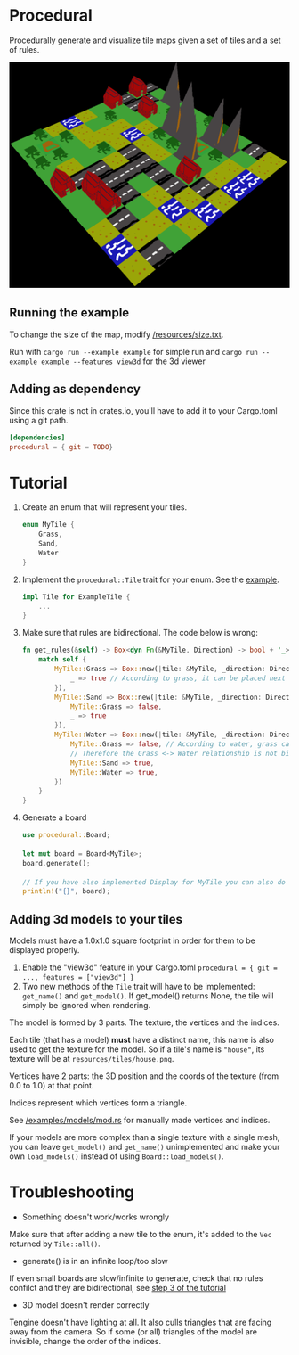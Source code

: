 # Procedural

Procedurally generate and visualize tile maps given a set of tiles and a set of rules.

![preview of the 3D viewer](resources/viewer-example.png)

## Running the example
To change the size of the map, modify [/resources/size.txt](/resources/size.txt).

Run with `cargo run --example example` for simple run and `cargo run --example example --features view3d` for the 3d viewer

## Adding as dependency
Since this crate is not in crates.io, you'll have to add it to your Cargo.toml using a git path.
```toml
[dependencies]
procedural = { git = TODO}
```

# Tutorial
 1. Create an enum that will represent your tiles.
    ```rust
    enum MyTile {
        Grass,
        Sand,
        Water
    }
    ```
 2. Implement the `procedural::Tile` trait for your enum. See the [example](/examples/example.rs).
    ```rust
    impl Tile for ExampleTile {
        ...
    }
    ```
 3. Make sure that rules are bidirectional. The code below is wrong:
    ```rust
    fn get_rules(&self) -> Box<dyn Fn(&MyTile, Direction) -> bool + '_> {
        match self {
            MyTile::Grass => Box::new(|tile: &MyTile, _direction: Direction| match tile {
                _ => true // According to grass, it can be placed next to water 
            }),
            MyTile::Sand => Box::new(|tile: &MyTile, _direction: Direction| match tile {
                MyTile::Grass => false,
                _ => true
            }),
            MyTile::Water => Box::new(|tile: &MyTile, _direction: Direction| match tile {
                MyTile::Grass => false, // According to water, grass can't be next to water.
                // Therefore the Grass <-> Water relationship is not bidirectional
                MyTile::Sand => true,
                MyTile::Water => true,
            })
        }
    }
    ```
 4. Generate a board
    ```rust
    use procedural::Board;

    let mut board = Board<MyTile>;
    board.generate();

    // If you have also implemented Display for MyTile you can also do this:
    println!("{}", board);
    ```
## Adding 3d models to your tiles
Models must have a 1.0x1.0 square footprint in order for them to be displayed properly.

 1. Enable the "view3d" feature in your Cargo.toml `procedural = { git = ..., features = ["view3d"] }`
 2. Two new methods of the `Tile` trait will have to be implemented: `get_name()` and `get_model()`. If get_model() returns None, the tile will simply be ignored when rendering.

The model is formed by 3 parts. The texture, the vertices and the indices.
 
Each tile (that has a model) **must** have a distinct name, this name is also used to get the texture for the model. So if a tile's name is `"house"`, its texture will be at `resources/tiles/house.png`.

Vertices have 2 parts: the 3D position and the coords of the texture (from 0.0 to 1.0) at that point.

Indices represent which vertices form a triangle.

See [/examples/models/mod.rs](/examples/models/mod.rs) for manually made vertices and indices.

If your models are more complex than a single texture with a single mesh, you can leave `get_model()` and `get_name()` unimplemented and make your own `load_models()` instead of using `Board::load_models()`.

# Troubleshooting
* Something doesn't work/works wrongly

Make sure that after adding a new tile to the enum, it's added to the `Vec` returned by `Tile::all()`.

* generate() is in an infinite loop/too slow

If even small boards are slow/infinite to generate, check that no rules confilct and they are bidirectional, see [step 3 of the tutorial](#tutorial)

* 3D model doesn't render correctly

Tengine doesn't have lighting at all. It also culls triangles that are facing away from the camera. So if some (or all) triangles of the model are invisible, change the order of the indices.

